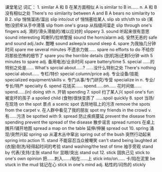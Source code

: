课堂笔记
词汇：
    1.  similar
        A 和 B 在某方面相似         A is similar to B in......
        n. A 和 B 没有相似之处      There's no similarity between A and B
                                    A bears no similarity to B
    2.  slip
        悄悄溜进/溜出                   slip into/out of
        悄悄塞给某人                    slip sb sth/sth to sb
        (某物)没抓牢从手中滑落          slip from one's grasp
        从指缝间溜走                    slip through one's fingers
        adj. 滑的/滑头滑脑的/难以应对的 slippery
    3.  sound
        听起来很有意思          sound interesting
        鸣喇叭/拉响警报         sound the horn/alarm
        adj. 安然无恙的         safe and sound
        adj./adv. 酣睡          sound asleep/a sound sleep
    4.  spare
        为我抽几分钟时间            spare me several minutes
        不遗余力做......            spare no efforts to do
        不给你将那些恐怖的细节了    spare you the horrible details
        (到机场)还剩5分钟           with 5 minutes to spare
        adj. 备用电池/业余时间      spare battery/time
    5.  special
        ......的特别之处是......    What's sprcial about......?
        ......没什么特别之处        There's nothing special about......
        专栏/特价                   special column/price
        adj. 专业设备/技能          specialized equipment/skills
        v. 专门从事/专门研究/专营   specialize in
        n. 专业/专长/特产           specialty
    6.  spend
        花钱买......                spend......on......
        花时间做......              spend......(in) doing sth
        n. 开销                     spending
    7.  spoil
        扫了某人兴                  spoil one's fun
        被宠坏的孩子                a spoiled child
        (食物)很快变质了            ......spoil quickly
    8.  spot
        当场/在现场                 on the spot
        景点                        a scenic spot
        去除地毯上的污渍            remove the spots from the carpet
        v. 在人群中看见了我的朋友   spot my friends in the crowd
        v. 有......污渍             be spotted with
    9.  spread
        防止疾病蔓延                prevent the disease from spending
                                    prevent the spread of the disease
        散步谣言                    spread rumors
        在桌上摊开/铺开地图         spread a map on the table
        延伸/伸展                   spread out
    10. spring
        涌现/突然兴起               spring up
        从灌木丛中窜出              spring out of the bush
        突然行动起来                spring into action
    11. stand
        不能容忍当众被嘲笑          can't stand being laughted at
        (衣服)耐洗/经得起时间的考验 stand washing/the test of time
        袖手旁观                    stand by
        代表/支持/主张              stand for
        显眼/突出                   stand out
    12. stick
        固执己见                        stick to one's own opinion
        把......刺入....../粘在......上 stick into/on......
        卡/陷在泥里                     be stuck in the mud
        铭记在心                        stick in one's mind
        adj. 粘性的/闷热的              stickly